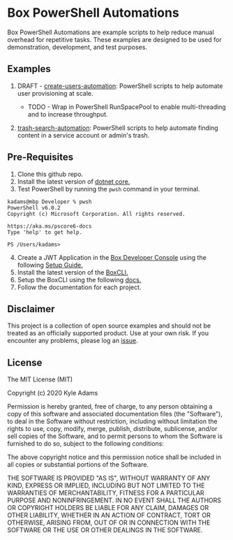 # Box PowerShell Automations
Box PowerShell Automations are example scripts to help reduce manual overhead for repetitive tasks. These examples are designed to be used for demonstration, development, and test purposes.

## Examples
1. DRAFT - [create-users-automation](/create-users-automation): PowerShell scripts to help automate user provisioning at scale.

   * TODO - Wrap in PowerShell RunSpacePool to enable multi-threading and to increase throughput.

2. [trash-search-automation](/trash-search-automation): PowerShell scripts to help automate finding content in a service account or admin's trash.

## Pre-Requisites

1. Clone this github repo.
2. Install the latest version of [dotnet core.](https://dotnet.microsoft.com/download)
3. Test PowerShell by running the `pwsh` command in your terminal.
```
kadams@mbp Developer % pwsh
PowerShell v6.0.2
Copyright (c) Microsoft Corporation. All rights reserved.

https://aka.ms/pscore6-docs
Type 'help' to get help.

PS /Users/kadams>
```
4. Create a JWT Application in the [Box Developer Console](https://account.box.com/developers/services) using the following [Setup Guide.](https://developer.box.com/en/guides/applications/custom-apps/jwt-setup/)
5. Install the latest version of the [BoxCLI.](https://github.com/box/boxcli/releases)
6. Setup the BoxCLI using the following [docs.](https://github.com/box/boxcli#getting-started)
7. Follow the documentation for each project.

## Disclaimer
This project is a collection of open source examples and should not be treated as an officially supported product. Use at your own risk. If you encounter any problems, please log an [issue](https://github.com/kylefernandadams/box-powershell-automations/issues).

## License

The MIT License (MIT)

Copyright (c) 2020 Kyle Adams

Permission is hereby granted, free of charge, to any person obtaining a copy of this software and associated documentation files (the "Software"), to deal in the Software without restriction, including without limitation the rights to use, copy, modify, merge, publish, distribute, sublicense, and/or sell copies of the Software, and to permit persons to whom the Software is furnished to do so, subject to the following conditions:

The above copyright notice and this permission notice shall be included in all copies or substantial portions of the Software.

THE SOFTWARE IS PROVIDED "AS IS", WITHOUT WARRANTY OF ANY KIND, EXPRESS OR IMPLIED, INCLUDING BUT NOT LIMITED TO THE WARRANTIES OF MERCHANTABILITY, FITNESS FOR A PARTICULAR PURPOSE AND NONINFRINGEMENT. IN NO EVENT SHALL THE AUTHORS OR COPYRIGHT HOLDERS BE LIABLE FOR ANY CLAIM, DAMAGES OR OTHER LIABILITY, WHETHER IN AN ACTION OF CONTRACT, TORT OR OTHERWISE, ARISING FROM, OUT OF OR IN CONNECTION WITH THE SOFTWARE OR THE USE OR OTHER DEALINGS IN THE SOFTWARE.
